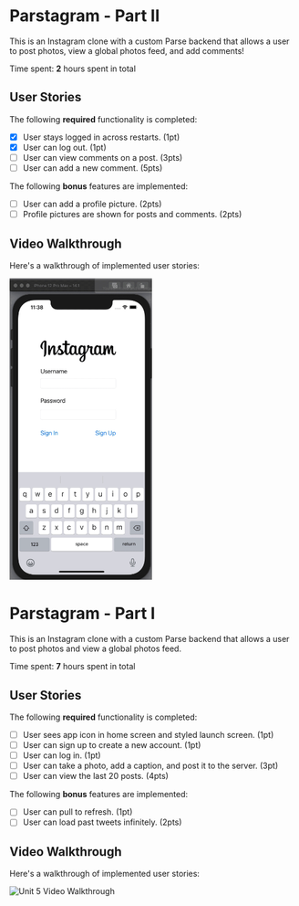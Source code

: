 # Parstagram - Part II

This is an Instagram clone with a custom Parse backend that allows a user to post photos, view a global photos feed, and add comments!

Time spent: **2** hours spent in total

## User Stories

The following **required** functionality is completed:

- [x] User stays logged in across restarts. (1pt)
- [x] User can log out. (1pt)
- [ ] User can view comments on a post. (3pts)
- [ ] User can add a new comment. (5pts)

The following **bonus** features are implemented:

- [ ] User can add a profile picture. (2pts)
- [ ] Profile pictures are shown for posts and comments. (2pts)

## Video Walkthrough

Here's a walkthrough of implemented user stories:

<img src="https://github.com/HiroinaProtagonist/Parstagram/blob/main/assignment6_ezgif.gif?raw=true" title="Unit 6 Video Walkthrough" alt="Unit 6 Video Walkthrough" width="250px"/><br>

# Parstagram - Part I

This is an Instagram clone with a custom Parse backend that allows a user to post photos and view a global photos feed.

Time spent: **7** hours spent in total

## User Stories

The following **required** functionality is completed:

- [ ] User sees app icon in home screen and styled launch screen. (1pt)
- [ ] User can sign up to create a new account. (1pt)
- [ ] User can log in. (1pt)
- [ ] User can take a photo, add a caption, and post it to the server. (3pt)
- [ ] User can view the last 20 posts. (4pts)

The following **bonus** features are implemented:

- [ ] User can pull to refresh. (1pt)
- [ ] User can load past tweets infinitely. (2pts)

## Video Walkthrough

Here's a walkthrough of implemented user stories:

<img src="https://github.com/HiroinaProtagonist/Parstagram/blob/main/assignment5_ezgif.gif?raw=true" title="Unit 5 Video Walkthrough" alt="Unit 5 Video Walkthrough" width="250px"/><br>
